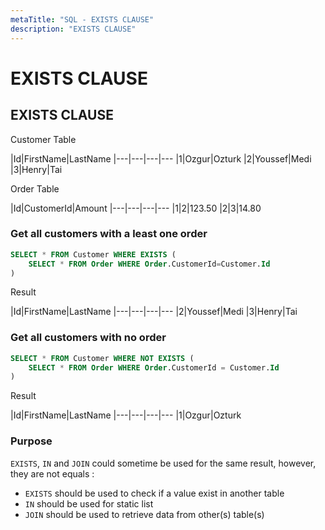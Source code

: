 ```yaml
---
metaTitle: "SQL - EXISTS CLAUSE"
description: "EXISTS CLAUSE"
---
```


# EXISTS CLAUSE




## EXISTS CLAUSE


Customer Table

|Id|FirstName|LastName
|---|---|---|---
|1|Ozgur|Ozturk
|2|Youssef|Medi
|3|Henry|Tai

Order Table

|Id|CustomerId|Amount
|---|---|---|---
|1|2|123.50
|2|3|14.80

### Get all customers with a least one order

```sql
SELECT * FROM Customer WHERE EXISTS (
    SELECT * FROM Order WHERE Order.CustomerId=Customer.Id
)

```

Result

|Id|FirstName|LastName
|---|---|---|---
|2|Youssef|Medi
|3|Henry|Tai

### Get all customers with no order

```sql
SELECT * FROM Customer WHERE NOT EXISTS (
    SELECT * FROM Order WHERE Order.CustomerId = Customer.Id
)

```

Result

|Id|FirstName|LastName
|---|---|---|---
|1|Ozgur|Ozturk

### Purpose

`EXISTS`, `IN` and `JOIN` could sometime be used for the same result, however, they are not equals :

- `EXISTS` should be used to check if a value exist in another table
- `IN` should be used for static list
- `JOIN` should be used to retrieve data from other(s) table(s)

